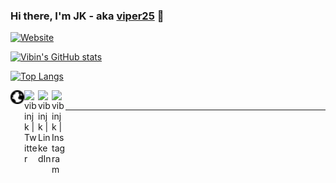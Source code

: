 ### Hi there, I'm JK - aka [viper25][website] 👋 

[![Website](https://img.shields.io/website?label=vibinjk.com&style=for-the-badge&url=https%3A%2F%2Fvibinjk.com)](https://vibinjk.com)

[![Vibin's GitHub stats](https://github-readme-stats.vercel.app/api?username=viper25&count_private=true&show_icons=true&theme=gruvbox)](https://github.com/anuraghazra/github-readme-stats)

[![Top Langs](https://github-readme-stats.vercel.app/api/top-langs/?username=viper25&layout=compact)](https://github.com/anuraghazra/github-readme-stats)



[<img align="left" alt="vibinjk.com" width="22px" src="https://raw.githubusercontent.com/iconic/open-iconic/master/svg/globe.svg" />][website]
[<img align="left" alt="vibinjk | Twitter" width="22px" src="https://cdn.jsdelivr.net/npm/simple-icons@v3/icons/twitter.svg" />][twitter]
[<img align="left" alt="vibinjk | LinkedIn" width="22px" src="https://cdn.jsdelivr.net/npm/simple-icons@v3/icons/linkedin.svg" />][linkedin]
[<img align="left" alt="vibinjk | Instagram" width="22px" src="https://cdn.jsdelivr.net/npm/simple-icons@v3/icons/instagram.svg" />][instagram]

<br />

---

[website]: https://vibinjk.com
[twitter]: https://twitter.com/vibinjk
[instagram]: https://instagram.com/vibinjk
[linkedin]: https://linkedin.com/in/vibinjk
